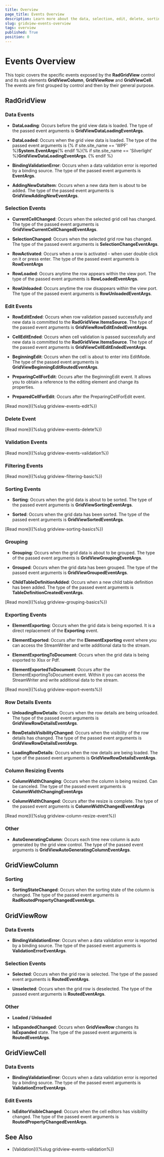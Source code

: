```yaml
---
title: Overview
page_title: Events Overview
description: Learn more about the data, selection, edit, delete, sorting, filtering, grouping and other events exposed by RadGridView - Telerik's {{ site.framework_name }} DataGrid. 
slug: gridview-events-overview
tags: overview
published: True
position: 0
---
```


# Events Overview


This topic covers the specific events exposed by the __RadGridView__ control and its sub elements __GridViewColumn__, __GridViewRow__ and __GridViewCell__. The events are first grouped by control and then by their general purpose.

## RadGridView


### Data Events
            

* __DataLoading__: Occurs before the grid view data is loaded. The type of the passed event arguments is __GridViewDataLoadingEventArgs__.
              

* __DataLoaded__: Occurs when the grid view data is loaded. The type of the passed event arguments is
{% if site.site_name == 'WPF' %}__System.EventArgs__{% endif %}{% if site.site_name == 'Silverlight' %}__GridViewDataLoadingEventArgs__.
{% endif %}

* __BindingValidationError__: Occurs when a data validation error is reported by a binding source. The type of the passed event arguments is __EventArgs__.
              

* __AddingNewDataItem__: Occurs when a new data item is about to be added. The type of the passed event arguments is __GridViewAddingNewEventArgs__.
              

### Selection Events
            

* __CurrentCellChanged__: Occurs when the selected grid cell has changed. The type of the passed event arguments is __GridViewCurrentCellChangedEventArgs__.
              

* __SelectionChanged__: Occurs when the selected grid row has changed. The type of the passed event arguments is __SelectionChangeEventArgs__.
              

* __RowActivated__: Occurs when a row is activated - when user double click on it or press enter. The type of the passed event arguments is __RowEventArgs__      


* __RowLoaded__: Occurs anytime the row appears within the view port. The type of the passed event arguments is __RowLoadedEventArgs__.
                

* __RowUnloaded__: Occurs anytime the row disappears within the view port. The type of the passed event arguments is __RowUnloadedEventArgs__.
                

### Edit Events 


* __RowEditEnded__: Occurs when row validation passed successfully and new data is committed to the __RadGridView__.__ItemsSource__. The type of the passed event arguments is __GridViewRowEditEndedEventArgs__.
            

* __CellEditEnded__: Occurs when cell validation is passed successfully and new data is committed to the __RadGridView__.__ItemsSource__. The type of the passed event arguments is __GridViewCellEditEndedEventArgs__.
            

* __BeginningEdit__: Occurs when the cell is about to enter into EditMode. The type of the passed event arguments is __GridViewBeginningEditRoutedEventArgs__.
            

* __PreparingCellForEdit__: Occurs after the BeginningEdit event. It allows you to obtain a reference to the editing element and change its properties.
            

* __PreparedCellForEdit__: Occurs after the PreparingCellForEdit event.

[Read more]({%slug gridview-events-edit%})            

### Delete Event 
[Read more]({%slug gridview-events-delete%})
          

### Validation Events 
[Read more]({%slug gridview-events-validation%})
        

### Filtering Events 
[Read more]({%slug gridview-filtering-basic%})
        

### Sorting Events 

        

* __Sorting__: Occurs when the grid data is about to be sorted. The type of the passed event arguments is __GridViewSortingEventArgs__.
          

* __Sorted__: Occurs when the grid data has been sorted. The type of the passed event arguments is __GridViewSortedEventArgs__.

[Read more]({%slug gridview-sorting-basics%})


### Grouping 
           

* __Grouping__: Occurs when the grid data is about to be grouped. The type of the passed event arguments is __GridViewGroupingEventArgs__.

* __Grouped__: Occurs when the grid data has been grouped. The type of the passed event arguments is __GridViewGroupedEventArgs__.

* __ChildTableDefinitionAdded__: Occurs when a new child table definition has been added. The type of the passed event arguments is __TableDefinitionCreatedEventArgs__.

[Read more]({%slug gridview-grouping-basics%})

### Exporting Events 
          
* __ElementExporting__: Occurs when the grid data is being exported. It is a direct replacement of the __Exporting__ event.
          

* __ElementExported__: Occurs after the __ElementExporting__ event where you can access the StreamWriter and write additional data to the stream.

* __ElementExportingToDocument__: Occurs when the grid data is being exported to Xlsx or Pdf.

* __ElementExportedToDocument__: Occurs after the ElementExportingToDocument event. Within it you can access the StreamWriter and write additional data to the stream.

[Read more]({%slug gridview-export-events%})          

### Row Details Events
        

* __UnloadingRowDetails__: Occurs when the row details are being unloaded. The type of the passed event arguments is __GridViewRowDetailsEventArgs__.
          

* __RowDetailsVisibilityChanged__: Occurs when the visibility of the row details has changed. The type of the passed event arguments is __GridViewRowDetailsEventArgs__.
          

* __LoadingRowDetails__: Occurs when the row details are being loaded. The type of the passed event arguments is __GridViewRowDetailsEventArgs__.
          

### Column Resizing Events
        

* __ColumnWidthChanging__: Occurs when the column is being resized. Can be canceled. The type of the passed event arguments is __ColumnWidthChangingEventArgs__

* __ColumnWidthChanged__: Occurs after the resize is complete. The type of the passed event arguments is __ColumnWidthChangedEventArgs__

[Read more]({%slug gridview-column-resize-event%})

### Other
      

* __AutoGeneratingColumn__: Occurs each time new column is auto generated by the grid view control. The type of the passed event arguments is __GridViewAutoGeneratingColumnEventArgs__.
        

## GridViewColumn


### Sorting
          

* __SortingStateChanged__: Occurs when the sorting state of the column is changed. The type of the passed event arguments is __RadRoutedPropertyChangedEventArgs<SortingState>__.
            

## GridViewRow


### Data Events
          

* __BindingValidationError__: Occurs when a data validation error is reported by a binding source. The type of the passed event arguments is __ValidationErrorEventArgs__.
            

### Selection Events
          

* __Selected__: Occurs when the grid row is selected. The type of the passed event arguments is __RoutedEventArgs__.
            

* __Unselected__: Occurs when the grid row is deselected. The type of the passed event arguments is __RoutedEventArgs__.
            

### Other
          

* __Loaded / Unloaded__

* __IsExpandedChanged__: Occurs when __GridViewRow__ changes its __IsExpanded__ state. The type of the passed event arguments is __RoutedEventArgs__.
            

## GridViewCell


### Data Events
          

* __BindingValidationError__: Occurs when a data validation error is reported by a binding source. The type of the passed event arguments is __ValidationErrorEventArgs__.
            

### Edit Events
        

* __IsEditorVisibleChanged__: Occurs when the cell editors has visibility changed. The type of the passed event arguments is __RoutedPropertyChangedEventArgs<bool>__.
          

## See Also

 * [Validation]({%slug gridview-events-validation%})
